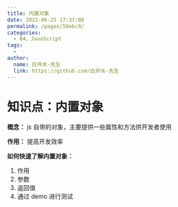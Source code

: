 ```yaml
---
title: 内置对象
date: 2022-06-25 17:37:08
permalink: /pages/50ebc9/
categories:
  - 04、JavaScript
tags:
  - 
author: 
  name: 白开水-先生
  link: https://github.com/白开水-先生
---
```

# 知识点：内置对象

**概念：** js 自带的对象，主要提供一些属性和方法供开发者使用

**作用：** 提高开发效率

**如何快速了解内置对象：**
1. 作用
2. 参数
3. 返回值
4. 通过 demo 进行测试